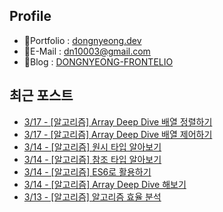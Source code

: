 


## Profile
- 🙂Portfolio : [dongnyeong.dev](https://www.dongnyeong.com)
- 📧E-Mail : dn10003@gmail.com
- 🌟Blog : [DONGNYEONG-FRONTELIO](https://kdn0325.github.io/)

## 최근 포스트
 - [3/17 - [알고리즘] Array Deep Dive 배열 정렬하기](https://kdn0325.github.io/algorithm/2025-03-17-1.html)
 - [3/17 - [알고리즘] Array Deep Dive 배열 제어하기](https://kdn0325.github.io/algorithm/2025-03-17-2.html)
 - [3/14 - [알고리즘] 원시 타입 알아보기](https://kdn0325.github.io/algorithm/2025-03-14-1.html)
 - [3/14 - [알고리즘] 참조 타입 알아보기](https://kdn0325.github.io/algorithm/2025-03-14-2.html)
 - [3/14 - [알고리즘] ES6로 활용하기](https://kdn0325.github.io/algorithm/2025-03-14-3.html)
 - [3/14 - [알고리즘] Array Deep Dive 해보기](https://kdn0325.github.io/algorithm/2025-03-14-4.html)
 - [3/13 - [알고리즘] 알고리즘 효율 분석](https://kdn0325.github.io/algorithm/2025-03-13-1.html)
